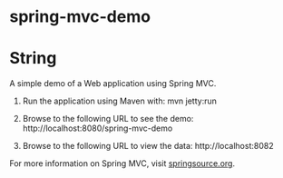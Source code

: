 spring-mvc-demo
===

String
====

A simple demo of a Web application using Spring MVC.

1) Run the application using Maven with: mvn jetty:run

2) Browse to the following URL to see the demo: http://localhost:8080/spring-mvc-demo

3) Browse to the following URL to view the data: http://localhost:8082

For more information on Spring MVC, visit [springsource.org].

[springsource.org]:http://springsource.org
